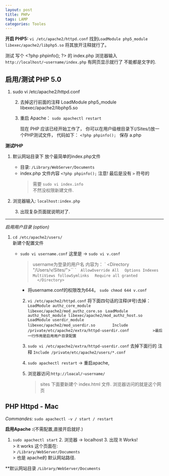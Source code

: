 ```yaml
---
layout: post
title: PHP✔︎  
tags: LAMP
categories: Tooles
---
```

**开启 PHP5:**
`vi /etc/apache2/httpd.conf`
找到`LoadModule php5_module libexec/apache2/libphp5.so`
将其放开注释就行了。


测试 写个 \<?php phpinfo(); ?\> 的 index.php
浏览器输入
`http://localhost/~username/index.php`
有网页显示就行了  不能都是文字的.





## 启用/测试 PHP 5.0

 1. sudo vi /etc/apache2/httpd.conf

	2. 去掉这行前面的注释 
		LoadModule php5\_module libexec/apache2/libphp5.so

	3. 重启 Apache：
		`sudo apachectl restart`

		现在 PHP 应该已经开始工作了，
		你可以在用户级根目录下(/Sites/)放一个PHP测试文件，
		代码如下：
		`<?php phpinfo(); ` 保存 a.php



**测试PHP**

1. 默认网站目录下 放个最简单的index.php文件
	- 目录:   `/Library/WebServer/Documents`
	- index.php 文件内容
		`<?php phpinfo();`
		注意! 最后是没有 `>` 符号的
		> 需要 `sudo vi index.info`  
		> 不然没权限新建文件.

2. 浏览器输入: `localhost:index.php`

	3. 出现复杂页面就说明对了.

---- 
*启用用户目录 (option)*

1. `cd /etc/apache2/users/`  
	新建个配置文件
	- `sudo vi username.conf`  这里是 → `sudo vi v.conf`
		> username为登录的用户名
		内容为：
		\` \<Directory "/Users/v/Sites/"\>\`\`
		\``  AllowOverride All`
		`  Options Indexes MultiViews followSymlinks`
		`  Require all granted`
		`  </Directory>`

		- 将username.conf的权限改为644。
			`sudo chmod 644 v.conf`


		2. `vi /etc/apache2/httpd.conf`
			将下面四句话的注释(#号)去掉：
			`LoadModule authz_core_module libexec/apache2/mod_authz_core.so `
			`LoadModule authz_host_module libexec/apache2/mod_authz_host.so `
			`LoadModule userdir_module libexec/apache2/mod_userdir.so       `
			`Include /private/etc/apache2/extra/httpd-userdir.conf          `
			`>最后一行作用是启用用户目录配置   `

		3. `sudo vi /etc/apache2/extra/httpd-userdir.conf`
			去掉下面行的 注释
			`Include /private/etc/apache2/users/*.conf`

		4. `sudo apachectl restart`  →  重启apache,

		5. 浏览器访问:`http://loacal/~username/`
			> sites 下面要新建个 index.html 文件. 浏览器访问的就是这个网页




## PHP Httpd - Mac
*Commandes:*
`sudo apachectl -v / start / restart`

**启用Apache :**(不需配置,直接开启就好.)

1. `sudo apachectl start`
	2. 浏览器 → localhost
		3. 出现  It Works!   
			> it works 这个页面在:  
			> `/Library/WebServer/Documents`  
			> 也是 apache的 默认网站路径.

\*\*默认网站目录
`/Library/WebServer/Documents`

